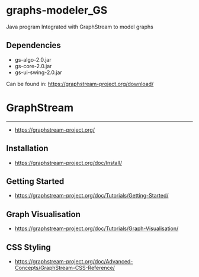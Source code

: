 # graphs-modeler_GS
Java program Integrated with GraphStream to model graphs

## Dependencies
- gs-algo-2.0.jar
- gs-core-2.0.jar
- gs-ui-swing-2.0.jar

Can be found in: https://graphstream-project.org/download/

# GraphStream
---
- https://graphstream-project.org/
## Installation
- https://graphstream-project.org/doc/Install/
## Getting Started
- https://graphstream-project.org/doc/Tutorials/Getting-Started/
## Graph Visualisation
- https://graphstream-project.org/doc/Tutorials/Graph-Visualisation/
## CSS Styling
- https://graphstream-project.org/doc/Advanced-Concepts/GraphStream-CSS-Reference/
